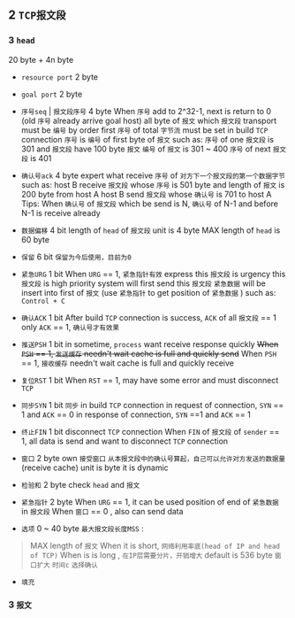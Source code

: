 ## 2 `TCP报文段` 

### 3  `head` 
20 byte + 4n byte

* `resource port` 
2 byte

* `goal port` 
2 byte

* `序号seq` | `报文段序号` 
4 byte
When `序号` add to 2^32-1, next is return to 0 (old `序号` already arrive goal host)
all byte of `报文` which `报文段` transport must be `编号` by order
first `序号` of total `字节流` must be set in build `TCP` connection
`序号` is `编号` of first byte of `报文` 
such as:
`序号` of one `报文段` is 301 and `报文段` have 100 byte `报文` 
`编号` of `报文` is 301 ~ 400
`序号` of next `报文段` is 401

* `确认号ack` 
4 byte
expert what receive `序号` of `对方下一个报文段的第一个数据字节` 
such as:
host B receive `报文段` whose `序号` is 501 byte and length of `报文` is 200 byte from host A
host B send `报文段` whose `确认号` is 701 to host A
Tips:
When `确认号` of `报文段` which be send is N, `确认号` of N-1 and before N-1 is receive already

* `数据偏移` 
4 bit
length of `head` of `报文段` 
unit is 4 byte
MAX length of `head` is 60 byte

* `保留` 
6 bit
`保留为今后使用，目前为0` 

* `紧急URG` 
1 bit
When `URG` == 1, `紧急指针有效` 
express this `报文段` is urgency
this `报文段` is high priority
system will first send this `报文段` 
`紧急数据` will be insert into first of `报文` (use `紧急指针` to get position of `紧急数据` )
such as: `Control + C` 

* `确认ACK` 
1 bit
After build `TCP` connection is success, `ACK` of all `报文段` == 1
only `ACK` == 1, `确认号才有效果` 

* `推送PSH` 
1 bit
in sometime, `process` want receive response quickly
~~When `PSH` == 1, `发送缓存` needn't wait cache is full and quickly send~~
When `PSH` == 1, `接收缓存` needn't wait cache is full and quickly receive

* `复位RST` 
1 bit
When `RST` == 1, may have some error and must disconnect `TCP` 

* `同步SYN` 
1 bit
`同步` in build `TCP` connection
in request of connection, `SYN` == 1 and `ACK` == 0
in response of connection, `SYN` ==1 and `ACK` == 1

* `终止FIN` 
1 bit
disconnect `TCP` connection
When `FIN` of `报文段` of `sender` == 1, all data is send and want to disconnect `TCP` connection

* `窗口` 
2 byte
own `接受窗口` 
`从本报文段中的确认号算起，自己可以允许对方发送的数据量` (receive cache)
unit is byte
it is dynamic

* `检验和` 
2 byte
check `head` and `报文` 

* `紧急指针` 
2 byte
When `URG` == 1, it can be used
position of end of `紧急数据` in `报文段` 
When `窗口` == 0 , also can send data

* `选项` 
0 ~ 40 byte
`最大报文段长度MSS` :
> MAX length of `报文` 
> When it is short, `网络利用率底(head of IP and head of TCP)` 
> When is is long , `在IP层需要分片，开销增大` 
> default is 536 byte
`窗口扩大` 
`时间c` 
`选择确认` 

* `填充` 



### 3  `报文` 
